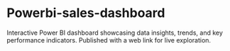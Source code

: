 # Powerbi-sales-dashboard
Interactive Power BI dashboard showcasing data insights, trends, and key performance indicators. Published with a web link for live exploration.
